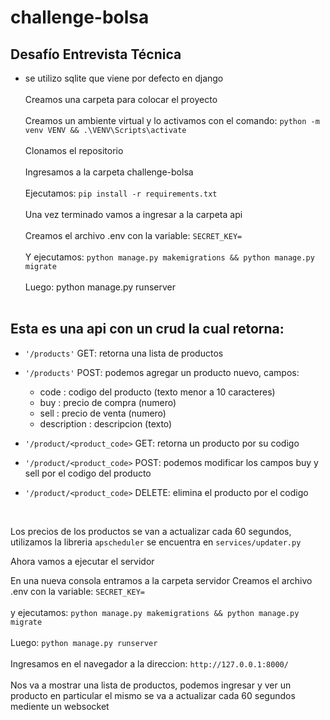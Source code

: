 # challenge-bolsa
## Desafío Entrevista Técnica

* se utilizo sqlite que viene por defecto en django
<br><br>
Creamos una carpeta para colocar el proyecto <br><br>
Creamos un ambiente virtual y lo activamos con el comando: `python -m venv VENV && .\VENV\Scripts\activate` <br><br>
Clonamos el repositorio <br><br>
Ingresamos a la carpeta challenge-bolsa <br><br>
Ejecutamos: `pip install -r requirements.txt` <br><br>
Una vez terminado vamos a ingresar a la carpeta api <br><br>
Creamos el archivo .env con la variable: `SECRET_KEY=` <br><br>
Y ejecutamos: `python manage.py makemigrations && python manage.py migrate` <br><br>
Luego: python manage.py runserver <br><br>

## Esta es una api con un crud la cual retorna:
- `'/products'` GET: retorna una lista de productos
- `'/products'` POST: podemos agregar un producto nuevo, campos:
	- code : codigo del producto (texto menor a 10 caracteres)
	- buy : precio de compra (numero)
	- sell : precio de venta (numero)
	- description : descripcion (texto)

- `'/product/<product_code>` GET: retorna un producto por su codigo
- `'/product/<product_code>` POST: podemos modificar los campos buy y sell por el codigo del producto
- `'/product/<product_code>` DELETE: elimina el producto por el codigo

<br>

Los precios de los productos se van a actualizar cada 60 segundos, utilizamos la libreria `apscheduler`
se encuentra en `services/updater.py`

Ahora vamos a ejecutar el servidor

En una nueva consola entramos a la carpeta servidor
Creamos el archivo .env con la variable: `SECRET_KEY=` <br><br> 
y ejecutamos: `python manage.py makemigrations && python manage.py migrate`<br><br>
Luego: `python manage.py runserver`<br><br>
Ingresamos en el navegador a la direccion: `http://127.0.0.1:8000/`<br><br>
Nos va a mostrar una lista de productos, 
podemos ingresar y ver un producto en particular el mismo se va a actualizar cada 60 segundos mediente un websocket
